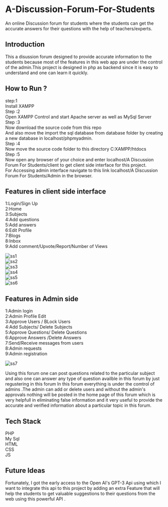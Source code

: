 # A-Discussion-Forum-For-Students
An online Discussion forum for students where the students can get the  accurate answers for their questions with the help of teachers/experts.
## Introduction
This a disussion forum designed to provide accurate information  to the students because most of the features in this web app are under the control of the admin.This project is designed in php as backend since it is easy to understand and one can learn it quickly.
## How to Run ?
step:1 \
Install XAMPP \
Step :2 \
Open XAMPP Control and start Apache server as well as MySql Server\
Step :3 \
Now download the source code from this repo\
And also move the import the sql database from database folder by creating a new database in localhost/phpmyadmin.\
Step :4 \
Now move the source code folder to this directory C:XAMPP/htdocs\
Step :5 \
Now open any browser of your choice and enter localhost/A Discussion Forum For Students/client
to get client side interface for this project.\
For Accessing admin interface navigate to this link localhost/A Discussion Forum For Students/Admin
in the browser.
## Features in client side interface
1:Login/Sign Up\
2:Home \
3:Subjects\
4:Add questions\
5:Add answers\
6:Edit Profile\
7:Blogs\
8:Inbox\
9:Add comment/Upvote/Report/Number of Views

![ss1](https://user-images.githubusercontent.com/69143967/143768855-f1ea6601-bea5-41bd-8c81-6f22332fba60.jpg)\
![ss2](https://user-images.githubusercontent.com/69143967/143768858-6a40f4d6-8b0d-4943-a0df-448ae665f7ef.jpg)\
![ss3](https://user-images.githubusercontent.com/69143967/143768860-54d28234-7ec9-4dbe-8a87-cd44a17777dc.jpg)\
![ss4](https://user-images.githubusercontent.com/69143967/143768865-6eed760e-08e1-45e7-a925-54299e1b524d.jpg)\
![ss5](https://user-images.githubusercontent.com/69143967/143768866-98c187d2-cc01-4987-aa02-f4a0becd591a.jpg)\
![ss6](https://user-images.githubusercontent.com/69143967/143768873-a1eacecc-daf4-47a8-a2e1-f1a1aabad811.jpg)


## Features in Admin side
1:Admin login\
2:Admin Profile Edit\
3:Approve Users / BLock Users\
4:Add Subjects/ Delete Subjects\
5:Approve Questions/ Delete Questions\
6:Approve Answers /Delete Answers\
7:Send/Receive messages from users\
8:Admin requests\
9:Admin registration

![ss7](https://user-images.githubusercontent.com/69143967/143768912-1a3f426a-a35f-42da-8b70-0a0bb6418b41.jpg)



Using this forum one can post questions related to the particular subject and also one can answer any type of question availble in this forum by just regustering in this forum
In this forum everything is under the comtrol of admins .The admin can add or delete users and without the admin's approvals nothing will be posted in the home page of this forum which is very helpfull in eliminating false information and it very useful to provide the accurate and verified information about a particular topic in this forum.

## Tech Stack
PHP\
My Sql\
HTML\
CSS\
JS

## Future Ideas
Fortunately, I got the early access to the Open AI's GPT-3 Api using which I want to integrate this api to this project by adding an extra Feature that will help the students to get valuable suggestions to their questions from the web using this powerful API . 

